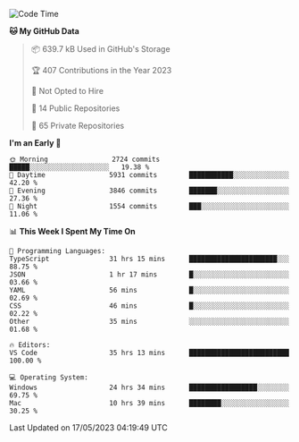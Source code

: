 <!--START_SECTION:waka-->
![Code Time](http://img.shields.io/badge/Code%20Time-4%2C069%20hrs%2041%20mins-blue)

**🐱 My GitHub Data** 

> 📦 639.7 kB Used in GitHub's Storage 
 > 
> 🏆 407 Contributions in the Year 2023
 > 
> 🚫 Not Opted to Hire
 > 
> 📜 14 Public Repositories 
 > 
> 🔑 65 Private Repositories 
 > 
**I'm an Early 🐤** 

```text
🌞 Morning                2724 commits        █████░░░░░░░░░░░░░░░░░░░░   19.38 % 
🌆 Daytime                5931 commits        ███████████░░░░░░░░░░░░░░   42.20 % 
🌃 Evening                3846 commits        ███████░░░░░░░░░░░░░░░░░░   27.36 % 
🌙 Night                  1554 commits        ███░░░░░░░░░░░░░░░░░░░░░░   11.06 % 
```


📊 **This Week I Spent My Time On** 

```text
💬 Programming Languages: 
TypeScript               31 hrs 15 mins      ██████████████████████░░░   88.75 % 
JSON                     1 hr 17 mins        █░░░░░░░░░░░░░░░░░░░░░░░░   03.66 % 
YAML                     56 mins             █░░░░░░░░░░░░░░░░░░░░░░░░   02.69 % 
CSS                      46 mins             █░░░░░░░░░░░░░░░░░░░░░░░░   02.22 % 
Other                    35 mins             ░░░░░░░░░░░░░░░░░░░░░░░░░   01.68 % 

🔥 Editors: 
VS Code                  35 hrs 13 mins      █████████████████████████   100.00 % 

💻 Operating System: 
Windows                  24 hrs 34 mins      █████████████████░░░░░░░░   69.75 % 
Mac                      10 hrs 39 mins      ████████░░░░░░░░░░░░░░░░░   30.25 % 
```


 Last Updated on 17/05/2023 04:19:49 UTC
<!--END_SECTION:waka-->

